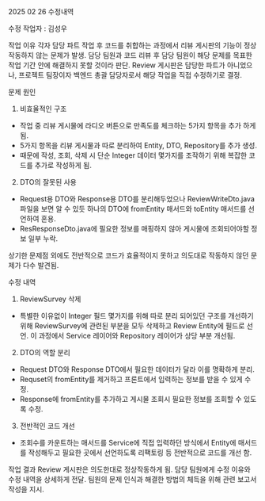 2025 02 26 수정내역

수정 작업자 : 김성우

작업 이유
각자 담당 파트 작업 후 코드를 취합하는 과정에서 리뷰 게시판의 기능이 정상작동하지 않는 문제가 발생.
담당 팀원과 코드 리뷰 후 담당 팀원이 해당 문제를 목표한 작업 기간 안에 해결하지 못할 것이라 판단.
Review 게시판은 담당한 파트가 아니었으나, 프로젝트 팀장이자 백엔드 총괄 담당자로서 해당 작업을 직접 수정하기로 결정.


문제 원인

1. 비효율적인 구조
- 작업 중 리뷰 게시물에 라디오 버튼으로 만족도를 체크하는 5가지 항목을 추가 하게 됨.
- 5가지 항목을 리뷰 게시물과 따로 분리하여 Entity, DTO, Repository를 추가 생성.
- 때문에 작성, 조회, 삭제 시 단순 Integer 데이터 몇가지를 조작하기 위해 복잡한 코드를 추가로 작성하게 됨. 

2. DTO의 잘못된 사용
- Request용 DTO와 Response용 DTO를 분리해두었으나 ReviewWriteDto.java 파일을 보면 알 수 있듯 하나의 DTO에 fromEntity 매서드와 toEntity 매서드를 선언하여 혼용.
- ResResponseDto.java에 필요한 정보를 매핑하지 않아 게시물에 조회되어야할 정보 일부 누락.

상기한 문제점 외에도 전반적으로 코드가 효율적이지 못하고 의도대로 작동하지 않던 문제가 다수 발견됨.


수정 내역

1. ReviewSurvey 삭제
- 특별한 이유없이 Integer 필드 몇가지를 위해 따로 분리 되어있던 구조를 개선하기 위해 ReviewSurvey에 관련된 부분을 모두 삭제하고 Review Entity에 필드로 선언. 이 과정에서 Service 레이어와 Repository 레이어가 상당 부분 개선됨.
2. DTO의 역할 분리
- Request DTO와 Response DTO에서 필요한 데이터가 달라 이를 명확하게 분리.
- Requset의 fromEntity를 제거하고 프론트에서 입력하는 정보를 받을 수 있게 수정.
- Response에 fromEntity를 추가하고 게시물 조회시 필요한 정보를 조회할 수 있도록 수정.
3. 전반적인 코드 개선
- 조회수를 카운트하는 매서드를 Service에 직접 입력하던 방식에서 Entity에 매서드를 작성해두고 필요한 곳에서 선언하도록 리팩토링 등 전반적으로 코드를 개선 함.

작업 결과
Review 게시판은 의도한대로 정상작동하게 됨.
담당 팀원에게 수정 이유와 수정 내역을 상세하게 전달.
팀원의 문제 인식과 해결한 방법의 체득을 위해 관련 보고서 작성을 지시.



